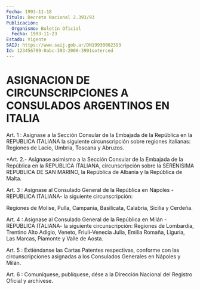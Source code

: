 ```yaml
---
Fecha: 1993-11-18
Título: Decreto Nacional 2.393/93
Publicación:
  Organismo: Boletín Oficial
  Fecha: 1993-11-23
Estado: Vigente
SAIJ: https://www.saij.gob.ar/DN19930002393
Id: 123456789-0abc-393-2000-3991soterced
---
```

# ASIGNACION DE CIRCUNSCRIPCIONES A CONSULADOS ARGENTINOS EN ITALIA

<a id="1"></a>
Art.  1  : Asígnase a la Sección Consular de la Embajada de la República en la  REPUBLICA  ITALIANA  la  siguiente circunscripción sobre  regiones  italianas: Regiones de Lacio,  Umbria,  Toscana  y Abruzos.

<a id="2"></a>
*Art.  2.-  Asígnase  asimismo  a  la  Sección  Consular de la Embajada  de la República en la REPUBLICA ITALIANA, circunscripción sobre la SERENISIMA  REPUBLICA  DE  SAN  MARINO,  la  República  de Albania y la República de Malta.

<a id="3"></a>
Art.  3  :  Asígnase  al  Consulado General de la República en Nápoles  -REPUBLICA  ITALIANA-  la    siguiente    circunscripción:

Regiones de Molise, Pulla, Campania, Basilicata, Calabria,  Sicilia y Cerdeña.

<a id="4"></a>
Art. 4 : Asígnase al Consulado General de la República en Milán -REPUBLICA  ITALIANA-  la  siguiente  circunscripción:  Regiones de Lombardía,  Trentino  Alto  Adigio,  Veneto,  Friuli-Venecia Julia, Emilia  Romaña,  Liguria, Las Marcas, Piamonte y  Valle  de  Aosta.

<a id="5"></a>
Art. 5 : Extiéndanse las Cartas Patentes respectivas, conforme con las  circunscripciones  asignadas a los Consulados Generales en Nápoles y Milán.

<a id="6"></a>
Art. 6 : Comuníquese, publíquese, dése a la Dirección Nacional del Registro Oficial y archívese.